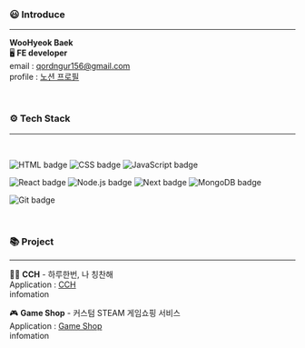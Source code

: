### 😃 **Introduce**
---
**WooHyeok Baek**<br>
🖥  **FE developer**<br>
email : qordngur156@gmail.com <br>
profile : <a href="https://lapis-bench-cc8.notion.site/Woohyeok-Baek-933015630cb34a349325fb4c7bd5e152?pvs=4">노션 프로필</a>

<br>

### ⚙️ **Tech Stack**
---
<br>

![HTML badge](https://img.shields.io/badge/HTML-E34F26?style=flat-square&logo=HTML&logoColor=white) ![CSS badge](https://img.shields.io/badge/CSS-1572B6?style=flat-square&logo=CSS&logoColor=white) ![JavaScript badge](https://img.shields.io/badge/Javascript-F7DF1E?style=flat-square&logo=javascript&logoColor=white)

![React badge](https://img.shields.io/badge/React-61DAFB?style=flat-square&logo=react&logoColor=white) ![Node.js badge](https://img.shields.io/badge/Node.js-339933?style=flat-square&logo=node.js&logoColor=white) ![Next badge](https://img.shields.io/badge/Next-000000?style=flat-square&logo=next.js&logoColor=white) ![MongoDB badge](https://img.shields.io/badge/MongoDB-47A248?style=flat-square&logo=mongoDB&logoColor=white)

![Git badge](https://img.shields.io/badge/Git-F05032?style=flat-square&logo=Git&logoColor=white)

<br>

### 📚 **Project**
---

🙋‍♀️ **CCH** - 하루한번, 나 칭찬해<br>
Application : <a href="https://web-cch-p8xrq2mlfs3c9q1.sel3.cloudtype.app">CCH</a><br>
infomation 
<br>

🎮 **Game Shop** -
커스텀 STEAM 게임쇼핑 서비스<br>
Application : <a href="https://woohyeok97.github.io">Game Shop</a><br>
infomation


